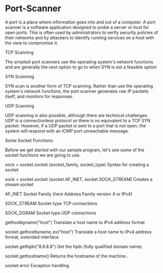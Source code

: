 # Port-Scanner
A port is a place where information goes into and out of a computer. A port scanner is a software application designed to probe a server or host for open ports. This is often used by administrators to verify security policies of their networks and by attackers to identify running services on a host with the view to compromise it.

TCP Scanning

The simplest port scanners use the operating system's network functions and are generally the next option to go to when SYN is not a feasible option

SYN Scanning

SYN scan is another form of TCP scanning. Rather than use the operating system's network functions, the port scanner generates raw IP packets itself, and monitors for responses. 

UDP Scanning

UDP scanning is also possible, although there are technical challenges. UDP is a connectionless protocol so there is no equivalent to a TCP SYN packet. However, if a UDP packet is sent to a port that is not open, the system will respond with an ICMP port unreachable message.

Some Socket Functions:

Before we get started with our sample program, let's see some of the socket
functions we are going to use.

sock = socket.socket (socket_family, socket_type)
Syntax for creating a socket

sock = socket.socket (socket.AF_INET, socket.SOCK_STREAM)
Creates a stream socket

AF_INET
Socket Family (here Address Family version 4 or IPv4)

SOCK_STREAM
Socket type TCP connections

SOCK_DGRAM
Socket type UDP connections

gethostbyname("host")
Translate a host name to IPv4 address format

socket.gethostbyname_ex("host")
Translate a host name to IPv4 address format, extended interface

socket.getfqdn("8.8.8.8")
Get the fqdn (fully qualified domain name)

socket.gethostname()
Returns the hostname of the machine..

socket.error
Exception handling

